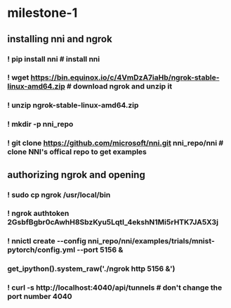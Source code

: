 # milestone-1
## installing nni and ngrok
### ! pip install nni # install nni
### ! wget https://bin.equinox.io/c/4VmDzA7iaHb/ngrok-stable-linux-amd64.zip # download ngrok and unzip it
### ! unzip ngrok-stable-linux-amd64.zip
### ! mkdir -p nni_repo
### ! git clone https://github.com/microsoft/nni.git nni_repo/nni # clone NNI's offical repo to get examples
##
## authorizing ngrok and opening
### ! sudo cp ngrok /usr/local/bin
### ! ngrok authtoken 2GsbfBgbr0cAwhH8SbzKyu5Lqtl_4ekshN1Mi5rHTK7JA5X3j
### ! nnictl create --config nni_repo/nni/examples/trials/mnist-pytorch/config.yml --port 5156 & 
### get_ipython().system_raw('./ngrok http 5156 &')
### ! curl -s http://localhost:4040/api/tunnels # don't change the port number 4040
